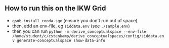 ## How to run this on the IKW Grid
* `qsub install_conda.sge` (ensure you don't run out of space)
* then, add an env-file, eg `siddata.env` (see `./sample.env`)
* then you can run `python -m derive_conceptualspace --env-file /home/student/c/cstenkamp/derive_conceptualspaces/config/siddata.env generate-conceptualspace show-data-info`